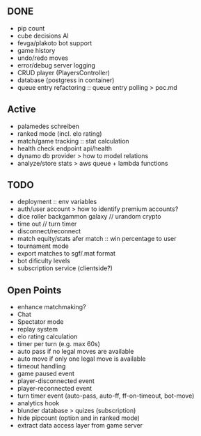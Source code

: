 ## DONE
- pip count
- cube decisions AI
- fevga/plakoto bot support
- game history
- undo/redo moves
- error/debug server logging
- CRUD player (PlayersController)
- database (postgress in container)
- queue entry refactoring :: queue entry polling > poc.md

## Active
- palamedes schreiben
- ranked mode (incl. elo rating)
- match/game tracking :: stat calculation
- health check endpoint api/health
- dynamo db provider > how to model relations
- analyze/store stats > aws queue + lambda functions

## TODO 
- deployment :: env variables
- auth/user account > how to identify premium accounts?
- dice roller backgammon galaxy // urandom crypto
- time out // turn timer
- disconnect/reconnect
- match equity/stats afer match :: win percentage to user
- tournament mode
- export matches to sgf/.mat format
- bot dificulty levels
- subscription service (clientside?)

## Open Points
- enhance matchmaking?
- Chat
- Spectator mode
- replay system
- elo rating calculation
- timer per turn (e.g. max 60s)
- auto pass if no legal moves are available
- auto move if only one legal move is available
- timeout handling
- game paused event
- player-disconnected event
- player-reconnected event
- turn timer event (auto-pass, auto-ff, ff-on-timeout, bot-move)
- analytics hook
- blunder database > quizes (subscription)
- hide pipcount (option and in ranked mode)
- extract data access layer from game server